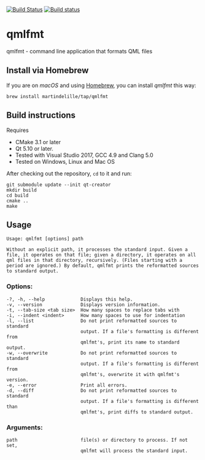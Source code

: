 [![Build Status](https://travis-ci.org/jesperhh/qmlfmt.svg?branch=master)](https://travis-ci.org/jesperhh/qmlfmt)
[![Build status](https://ci.appveyor.com/api/projects/status/qti9p9s9q9r3pkoo/branch/master?svg=true)](https://ci.appveyor.com/project/jesperhh/qmlfmt/branch/master)

# qmlfmt
qmlfmt - command line application that formats QML files

## Install via Homebrew

If you are on *macOS* and using [Homebrew](https://brew.sh), you can install *qmlfmt* this way:

```
brew install martindelille/tap/qmlfmt
```

## Build instructions
Requires
- CMake 3.1 or later
- Qt 5.10 or later.
- Tested with Visual Studio 2017, GCC 4.9 and Clang 5.0
- Tested on Windows, Linux and Mac OS

After checking out the repository, `cd` to it and run:

    git submodule update --init qt-creator
    mkdir build
    cd build
    cmake ..
    make
  
## Usage
    Usage: qmlfmt [options] path

    Without an explicit path, it processes the standard input. Given a file, it operates on that file; given a directory, it operates on all qml files in that directory, recursively. (Files starting with a period are ignored.) By default, qmlfmt prints the reformatted sources to standard output.

### Options:
    -?, -h, --help             Displays this help.
    -v, --version              Displays version information.
    -t, --tab-size <tab size>  How many spaces to replace tabs with
    -i, --indent <indent>      How many spaces to use for indentation
    -l, --list                 Do not print reformatted sources to standard
                               output. If a file's formatting is different from
                               qmlfmt's, print its name to standard output.
    -w, --overwrite            Do not print reformatted sources to standard
                               output. If a file's formatting is different from
                               qmlfmt's, overwrite it with qmlfmt's version.
    -e, --error                Print all errors.
    -d, --diff                 Do not print reformatted sources to standard
                               output. If a file's formatting is different than
                               qmlfmt's, print diffs to standard output.

### Arguments:
    path                       file(s) or directory to process. If not set,
                               qmlfmt will process the standard input.
